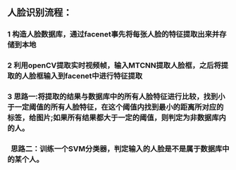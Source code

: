 ## 人脸识别流程：
### 1 构造人脸数据库，通过facenet事先将每张人脸的特征提取出来并存储到本地
### 2 利用openCV提取实时视频帧，输入MTCNN提取人脸框，之后将提取的人脸框输入到facenet中进行特征提取
### 3 思路一:将提取的结果与数据库中的所有人脸特征进行比较，找到小于一定阈值的所有人脸特征，在这个阈值内找到最小的距离所对应的标签，给图片;如果所有结果都大于一定的阈值，则判定为非数据库内的人。
### &nbsp;&nbsp;思路二：训练一个SVM分类器，判定输入的人脸是不是属于数据库中的某个人。
